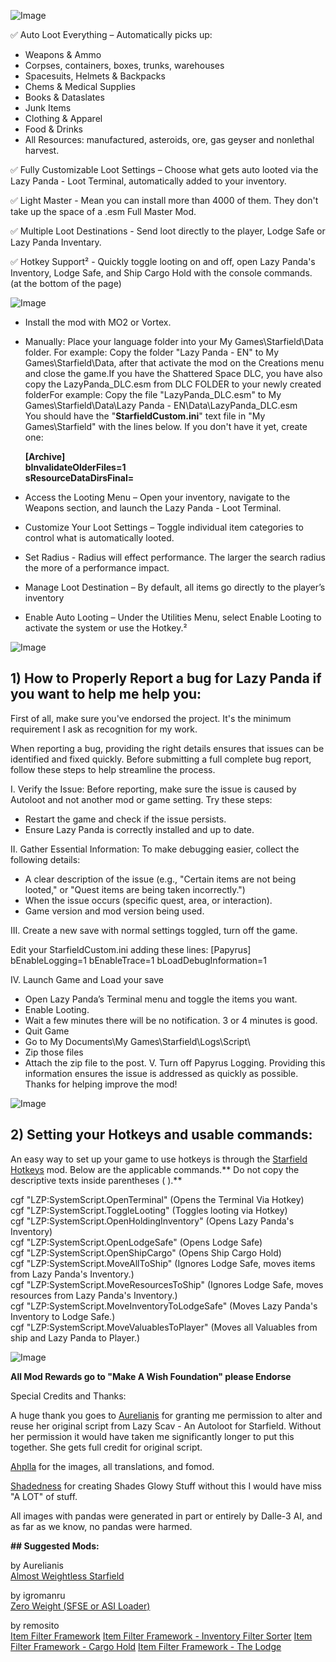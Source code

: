 ![Image](https://staticdelivery.nexusmods.com/mods/4187/images/13225/13225-1740234355-2088683167.png)


✅ Auto Loot Everything – Automatically picks up:
- Weapons & Ammo
- Corpses, containers, boxes, trunks, warehouses
- Spacesuits, Helmets & Backpacks
- Chems & Medical Supplies
- Books & Dataslates
- Junk Items
- Clothing & Apparel
- Food & Drinks
- All Resources: manufactured, asteroids, ore, gas geyser and nonlethal harvest.

✅ Fully Customizable Loot Settings – Choose what gets auto looted via the Lazy Panda - Loot Terminal, automatically added to your inventory.

✅ Light Master - Mean you can install more than 4000 of them. They don't take up the space of a .esm Full Master Mod.

✅ Multiple Loot Destinations - Send loot directly to the player, Lodge Safe or Lazy Panda Inventary.

✅ Hotkey Support² - Quickly toggle looting on and off, open Lazy Panda's Inventory, Lodge Safe, and Ship Cargo Hold with the console commands. (at the bottom of the page)


![Image](https://staticdelivery.nexusmods.com/mods/4187/images/13225/13225-1740237755-1776602738.png)


- Install the mod with MO2 or Vortex.


- Manually: Place your language folder into your My Games\Starfield\Data folder.
For example: Copy the folder "Lazy Panda - EN" to My Games\Starfield\Data, after that activate the mod on the Creations menu and close the game.If you have the Shattered Space DLC, you have also copy the LazyPanda_DLC.esm from DLC FOLDER to your newly created folderFor example: Copy the file "LazyPanda_DLC.esm" to My Games\Starfield\Data\Lazy Panda - EN\Data\LazyPanda_DLC.esm  
   ﻿You should have the "**StarfieldCustom.ini**" text file in "My Games\Starfield" with the lines below. If you don't have it yet, create one:  

   **﻿﻿[Archive]  
   ﻿bInvalidateOlderFiles=1  
   ﻿sResourceDataDirsFinal=**  


- Access the Looting Menu – Open your inventory, navigate to the Weapons section, and launch the Lazy Panda - Loot Terminal.


- Customize Your Loot Settings – Toggle individual item categories to control what is automatically looted.


- Set Radius - Radius will effect performance. The larger the search radius the more of a performance impact.


- Manage Loot Destination – By default, all items go directly to the player’s inventory


- Enable Auto Looting – Under the Utilities Menu, select Enable Looting to activate the system or use the Hotkey.²


![Image](https://staticdelivery.nexusmods.com/mods/4187/images/13225/13225-1740239868-377214514.png)

## 1) How to Properly Report a bug for Lazy Panda if you want to help me help you:

First of all, make sure you've endorsed the project. It's the minimum requirement I ask as recognition for my work.

When reporting a bug, providing the right details ensures that issues can be identified and fixed quickly. Before submitting a full complete bug report, follow these steps to help streamline the process.

I. Verify the Issue: Before reporting, make sure the issue is caused by Autoloot and not another mod or game setting. Try these steps:

- Restart the game and check if the issue persists.
- Ensure Lazy Panda is correctly installed and up to date.

II. Gather Essential Information: To make debugging easier, collect the following details:

- A clear description of the issue (e.g., "Certain items are not being looted," or "Quest items are being taken incorrectly.")
- When the issue occurs (specific quest, area, or interaction).
- Game version and mod version being used.

III. Create a new save with normal settings toggled, turn off the game.

Edit your StarfieldCustom.ini adding these lines:
[Papyrus]
bEnableLogging=1
bEnableTrace=1
bLoadDebugInformation=1


IV. Launch Game and Load your save

- Open Lazy Panda’s Terminal menu and toggle the items you want.
- Enable Looting.
- Wait a few minutes there will be no notification. 3 or 4 minutes is good.
- Quit Game
- Go to My Documents\My Games\Starfield\Logs\Script\
- Zip those files
- Attach the zip file to the post.
V. Turn off Papyrus Logging.
Providing this information ensures the issue is addressed as quickly as possible. Thanks for helping improve the mod! 


![Image](https://staticdelivery.nexusmods.com/mods/4187/images/13225/13225-1740239865-1807124544.png)


## 2) Setting your Hotkeys and usable commands:  
An easy way to set up your game to use hotkeys is through the [Starfield Hotkeys](https://www.nexusmods.com/starfield/mods/1578) mod. Below are the applicable commands.** Do not copy the descriptive texts inside parentheses ( ).**

cgf "LZP:SystemScript.OpenTerminal" (Opens the Terminal Via Hotkey)  
cgf "LZP:SystemScript.ToggleLooting" (Toggles looting via Hotkey)  
cgf "LZP:SystemScript.OpenHoldingInventory" (Opens Lazy Panda's Inventory)  
cgf "LZP:SystemScript.OpenLodgeSafe" (Opens Lodge Safe)  
cgf "LZP:SystemScript.OpenShipCargo" (Opens Ship Cargo Hold)  
cgf "LZP:SystemScript.MoveAllToShip" (Ignores Lodge Safe, moves items from Lazy Panda's Inventory.)  
cgf "LZP:SystemScript.MoveResourcesToShip" (Ignores Lodge Safe, moves resources from Lazy Panda's Inventory.)  
cgf "LZP:SystemScript.MoveInventoryToLodgeSafe" (Moves Lazy Panda's Inventory to Lodge Safe.)  
cgf "LZP:SystemScript.MoveValuablesToPlayer" (Moves all Valuables from ship and Lazy Panda to Player.)  


![Image](https://staticdelivery.nexusmods.com/mods/4187/images/13225/13225-1740239865-445687427.png)


**All Mod Rewards go to "Make A Wish Foundation" please Endorse**

Special Credits and Thanks:

A huge thank you goes to [Aurelianis](https://next.nexusmods.com/profile/Aurelianis) for granting me permission to alter and reuse her original script from Lazy Scav - An Autoloot for
Starfield. Without her permission it would have taken me significantly longer to put this together. She gets full credit for original script.

[Ahplla](https://next.nexusmods.com/profile/Ahplla) for the images, all translations, and fomod.

[Shadedness](https://next.nexusmods.com/profile/Shadedness?gameId=4187) for creating Shades Glowy Stuff without this I would have miss "A LOT" of stuff.

All images with pandas were generated in part or entirely by Dalle-3 AI, and as far as we know, no pandas were harmed.



**## Suggested Mods:**

by Aurelianis  
[Almost Weightless Starfield](https://www.nexusmods.com/starfield/mods/8135)

by igromanru  
[Zero Weight (SFSE or ASI Loader)](https://www.nexusmods.com/starfield/mods/3475)

by remosito  
[Item Filter Framework](https://www.nexusmods.com/starfield/mods/8633)
[Item Filter Framework - Inventory Filter Sorter](https://www.nexusmods.com/starfield/mods/8671)
[Item Filter Framework - Cargo Hold﻿](https://www.nexusmods.com/starfield/mods/8672)
[Item Filter Framework - The Lodge](https://www.nexusmods.com/starfield/mods/8943)
